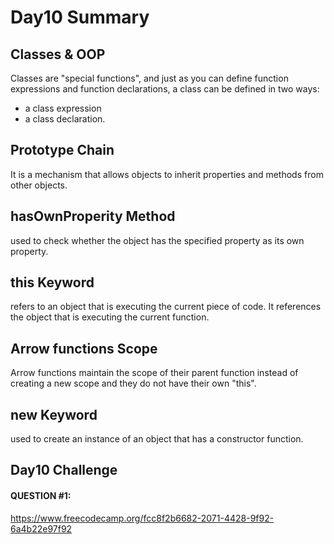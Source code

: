 # Day10 Summary

## Classes & OOP
Classes are "special functions", and just as you can define function expressions and function declarations, a class can be defined in two ways: 
- a class expression 
- a class declaration.

## Prototype Chain
It  is a mechanism that allows objects to inherit properties and methods from other objects.

## hasOwnProperity Method
 used to check whether the object has the specified property as its own property.

## this Keyword 
refers to an object that is executing the current piece of code. It references the object that is executing the current function.

## Arrow functions Scope
Arrow functions maintain the scope of their parent function instead of creating a new scope and they do not have their own "this".


## new Keyword
used to create an instance of an object that has a constructor function.


## Day10 Challenge
#### QUESTION #1:
https://www.freecodecamp.org/fcc8f2b6682-2071-4428-9f92-6a4b22e97f92


